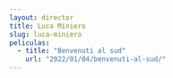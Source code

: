 ```yaml
---
layout: director
title: Luca Miniero
slug: luca-miniero
peliculas:
  - title: "Benvenuti al sud"
    url: "2022/01/04/benvenuti-al-sud/"
---
```

